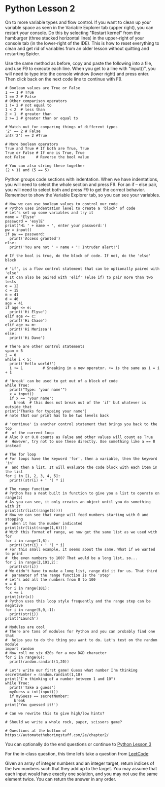 # Python Lesson 2
On to more variable types and flow control. If you want to clean up your variable space as seen in the Variable Explorer tab (upper right), you can restart your console. Do this by selecting "Restart kernel" from the hamburger (three stacked horizontal lines) in the upper-right of your console tab (in the lower-right of the IDE). This is how to reset everything to clean and get rid of variables from an older lesson without quitting and restarting Spider.

Use the same method as before, copy and paste the following into a file, and use F9 to execute each line. When you get to a line with "input()", you will need to type into the console window (lower right) and press enter. Then click back on the next code line to continue with F9.
```
# Boolean values are True or False
1 == 1 # True
1 == 2 # False
# Other comparison operators
1 != 2 # not equal to
1 < 2  # less than
2 > 1  # greater than
2 >= 2 # greater than or equal to

# Watch out for comparing things of different types
'2' == 2 # False
int('2') == 2 #True

# More boolean operators
True and True # If both are True, True
True or False # If one is True, True
not False     # Reverse the bool value

# You can also string these together
(2 > 1) and (5 == 5)
```
Python groups code sections with indentation. When we have indentations, you will need to select the whole section and press F9. For an if – else pair, you will need to select both and press F9 to get the correct behavior. Remember to show the Variable Explorer tab, so you can see your variables.
```
# Now we can use boolean values to control our code
# Python uses indentation level to create a 'block' of code
# Let's set up some variables and try it
name = 'Elyse'
password = 'esylE'
print('Hi ' + name + ', enter your password:')
pw = input()
if pw == password:
  print('Access granted')
else:
  print('You are not ' + name + '! Intruder alert!')

# If the bool is true, do the block of code. If not, do the 'else' block

# 'if', is a flow control statement that can be optionally paired with 'else'
# It can also be paired with 'elif' (else if) to pair more than two tests
e = 12
c = 15
m = 41
d = 46
age = 41
if age <= e:
  print('Hi Elyse')
elif age <= c:
  print('Hi Chase')
elif age <= m:
  print('Hi Merissa')
else:
  print('Hi Dave')

# There are other control statements
spam = 5
i = 0
while i < 5:
  print('Hello world!')
  i += 1         # Sneaking in a new operator. += is the same as i = i + 1

# 'break' can be used to get out of a block of code
while True:
  print("Type: 'your name'")
  x = input()
  if x == 'your name':
    break  # this does not break out of the 'if' but whatever is outside that
print('Thanks for typeing your name')
# note that our print has to be two levels back

# 'continue' is another control statement that brings you back to the top
#  of the current loop
# Also 0 or 0.0 counts as False and other values will count as True
#  However, try not to use these directly. Use something like a == 0 instead

# The for loop
# For loops have the keyword 'for', then a variable, then the keyword 'in'
#  and then a list. It will evaluate the code block with each item in the list
for i in [1, 2, 3, 4, 5]:
  print((str(i) + ' ') * i)

# The range function
# Python has a neat built in function to give you a list to operate on
range(5)
# As you can see, it only creates an object until you do something with it
print(str(list(range(5))))
# Now we can see that range will feed numbers starting with 0 and stopping
#  when it has the number indicated
print(str(list(range(1,6))))
# With this format of range, we now get the same list as we used with for
for i in range(1,6):
  print((str(i) + ' ') * i)
# For this small example, it seems about the same. What if we wanted to print
#  the even numbers to 100? That would be a long list, so...
for i in range(2,101,2):
  print(str(i))
# We didn't have to make a long list, range did it for us. That third
#  parameter of the range function is the 'step'
# Let's add all the numbers from 0 to 100
x = 0
for i in range(101):
  x += i
print(str(x))
# Python uses this loop style frequently and the range step can be negative
for i in range(5,0,-1):
  print(str(i))
print('Launch')

# Modules are cool
# There are tons of modules for Python and you can probably find one that
#  helps you to do the thing you want to do. Let's test on the random module
import random
# Now roll me six d20s for a new D&D character
for i in range(6):
  print(random.randint(1,20))

# Let's write our first game! Guess what number I'm thinking
secretNumber = random.randint(1,10)
print("I'm thinking of a number between 1 and 10")
while True:
  print('Take a guess')
  myGuess = int(input())
  if myGuess == secretNumber:
    break
print('You guessed it!')

# Can we rewrite this to give high/low hints?

# Should we write a whole rock, paper, scissors game?

# Questions at the bottom of https://automatetheboringstuff.com/2e/chapter2/
```
You can optionally do the end questions or continue to [Python Lesson 3](lesson03.md)

For the in-class question, this time let’s take a question from [LeetCode](https://leetcode.com/problems/two-sum/):

Given an array of integer numbers and an integer target, return indices of the two numbers such that they add up to the target. You may assume that each input would have exactly one solution, and you may not use the same element twice. You can return the answer in any order.